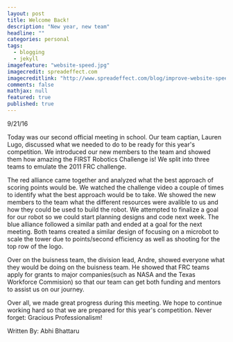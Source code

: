 ```yaml
---
layout: post
title: Welcome Back!
description: "New year, new team"
headline: ""
categories: personal
tags: 
  - blogging
  - jekyll
imagefeature: "website-speed.jpg"
imagecredit: spreadeffect.com
imagecreditlink: "http://www.spreadeffect.com/blog/improve-website-speed/"
comments: false
mathjax: null
featured: true
published: true
---
```


9/21/16

Today was our second official meeting in school. Our team captian, Lauren Lugo, discussed what we needed to do to be ready
for this year's competition. We introduced our new members to the team and showed them how amazing the FIRST Robotics Challenge
is! We split into three teams to emulate the 2011 FRC challenge.

The red alliance came together and analyzed what the best approach of scoring points would be. We watched the challenge video
a couple of times to identify what the best approach would be to take. We showed the new members to the team what the different
resources were avalible to us and how they could be used to build the robot. We attempted to finalize a goal for our robot
so we could start planning designs and code next week. The blue alliance followed a similar path and ended at a goal for the
next meeting. Both teams created a similar design of focusing on a microbot to scale the tower due to points/second efficiency
as well as shooting for the top row of the logo.

Over on the buisness team, the division lead, Andre, showed everyone what they would be doing on the buisness team. He showed
that FRC teams apply for grants to major companies(such as NASA and the Texas Workforce Commision) so that our team can get
both funding and mentors to assist us on our journey. 

Over all, we made great progress during this meeting. We hope to continue working hard so that we are prepared for this year's
competition. Never forget: Gracious Professionalism!

Written By: Abhi Bhattaru
